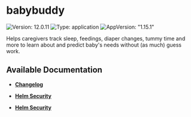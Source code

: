 # babybuddy

![Version: 12.0.11](https://img.shields.io/badge/Version-12.0.11-informational?style=flat-square) ![Type: application](https://img.shields.io/badge/Type-application-informational?style=flat-square) ![AppVersion: "1.15.1"](https://img.shields.io/badge/AppVersion-"1.15.1"-informational?style=flat-square)

Helps caregivers track sleep, feedings, diaper changes, tummy time and more to learn about and predict baby's needs without (as much) guess work.

## Available Documentation

- [**Changelog**](CHANGELOG)

- [**Helm Security**](container-security)

- [**Helm Security**](helm-security)

